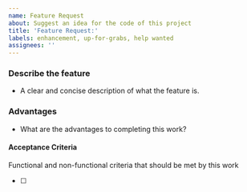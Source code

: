 ```yaml
---
name: Feature Request
about: Suggest an idea for the code of this project
title: 'Feature Request:'
labels: enhancement, up-for-grabs, help wanted
assignees: ''
---
```


### Describe the feature

- A clear and concise description of what the feature is.

### Advantages

- What are the advantages to completing this work?

#### Acceptance Criteria

Functional and non-functional criteria that should be met by this work

- [ ]

